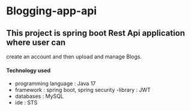 # Blogging-app-api

## This project is spring boot Rest Api application where user can 
create an account and then upload and manage Blogs.

#### Technology used
- programming language : Java 17
- framework : spring boot, spring security 
-library : JWT
- databases : MySQL
- ide : STS
